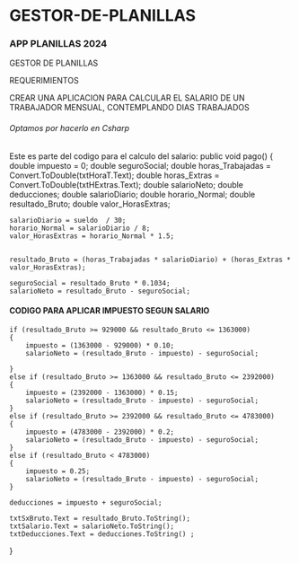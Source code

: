 # GESTOR-DE-PLANILLAS
### APP PLANILLAS 2024
<p>
GESTOR DE PLANILLAS 
</p>


<p>
REQUERIMIENTOS

 CREAR UNA APLICACION PARA CALCULAR EL SALARIO DE UN TRABAJADOR MENSUAL, CONTEMPLANDO DIAS TRABAJADOS 
</p>

###### Optamos por hacerlo en Csharp 
Este es parte del codigo para el calculo del salario:
public void pago()
{
    double impuesto = 0;
    double seguroSocial; 
    double horas_Trabajadas =  Convert.ToDouble(txtHoraT.Text);
    double horas_Extras = Convert.ToDouble(txtHExtras.Text);
    double salarioNeto;
    double deducciones;
    double salarioDiario;
    double horario_Normal;
    double resultado_Bruto;
    double valor_HorasExtras;
  

    salarioDiario = sueldo  / 30;
    horario_Normal = salarioDiario / 8;
    valor_HorasExtras = horario_Normal * 1.5;


    resultado_Bruto = (horas_Trabajadas * salarioDiario) + (horas_Extras * valor_HorasExtras);
 
    seguroSocial = resultado_Bruto * 0.1034;
    salarioNeto = resultado_Bruto - seguroSocial;
#### CODIGO PARA APLICAR IMPUESTO SEGUN SALARIO

    if (resultado_Bruto >= 929000 && resultado_Bruto <= 1363000)
    {
        impuesto = (1363000 - 929000) * 0.10;
        salarioNeto = (resultado_Bruto - impuesto) - seguroSocial;

    }
    else if (resultado_Bruto >= 1363000 && resultado_Bruto <= 2392000)
    {
        impuesto = (2392000 - 1363000) * 0.15;
        salarioNeto = (resultado_Bruto - impuesto) - seguroSocial;
    }
    else if (resultado_Bruto >= 2392000 && resultado_Bruto <= 4783000)
    {
        impuesto = (4783000 - 2392000) * 0.2;
        salarioNeto = (resultado_Bruto - impuesto) - seguroSocial;
    }
    else if (resultado_Bruto < 4783000)
    {
        impuesto = 0.25;
        salarioNeto = (resultado_Bruto - impuesto) - seguroSocial;
    }

    deducciones = impuesto + seguroSocial;

    txtSxBruto.Text = resultado_Bruto.ToString();
    txtSalario.Text = salarioNeto.ToString();
    txtDeducciones.Text = deducciones.ToString() ;

}



